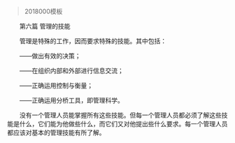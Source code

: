 # 
> 2018000模板



　　第六篇 管理的技能


　　管理是特殊的工作，因而要求特殊的技能。其中包括：

　　——做出有效的决策；

　　——在组织内部和外部进行信息交流；

　　——正确运用控制与衡量；

　　——正确运用分桥工具，即管理科学。

　　没有一个管理人员能掌握所有这些技能。但每一个管理人员都必须了解这些技能是什么，它们能为他做些什么，而它们又对他提出些什么要求。每一个管理人员都应该对基本的管理技能有所了解。




